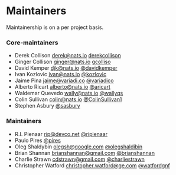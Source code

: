 # Maintainers
Maintainership is on a per project basis.

### Core-maintainers
  - Derek Collison <derek@nats.io> [derekcollison](https://github.com/derekcollison)
  - Ginger Collison <ginger@nats.io> [gcolliso](https://github.com/gcolliso)
  - David Kemper <djk@nats.io> [@davidkemper](https://github.com/davidkemper)
  - Ivan Kozlovic <ivan@nats.io> [@kozlovic](https://github.com/kozlovic)
  - Jaime Pina <jaime@variadi.co> [@variadico](https://https://github.com/variadico)
  - Alberto Ricart <alberto@nats.io> [@aricart](https://github.com/aricart)
  - Waldemar Quevedo <wally@nats.io> [@wallyqs](https://github.com/wallyqs)
  - Colin Sullivan <colin@nats.io> [@ColinSullivan1](https://github.com/ColinSullivan1)
  - Stephen Asbury [@sasbury](https://github.com/sasbury) 

### Maintainers
  - R.I. Pienaar <rip@devco.net> [@ripienaar](https://github.com/ripienaar)
  - Paulo Pires [@pires](https://github.com/pires)  
  - Oleg Shaldybin <olegsh@google.com> [@olegshaldibin](https://github.com/olegshaldibin)
  - Brian Shannan <brianshannan@gmail.com> [@brianshannan](https://github.com/brianshannan)
  - Charlie Strawn <cdstrawn@gmail.com> [@charliestrawn](https://github.com/charliestrawn)
  - Christopher Watford <christopher.watford@ge.com> [@watfordgnf](https://github.com/watfordgnf)
